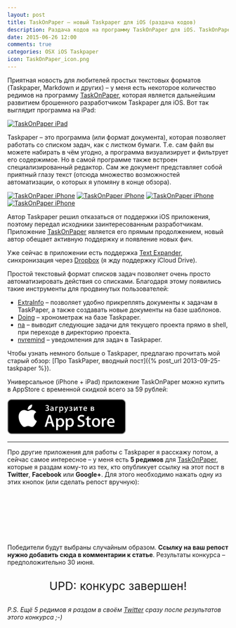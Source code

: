 ```yaml
---
layout: post
title: TaskOnPaper – новый Taskpaper для iOS (раздача кодов)
description: Раздача кодов на программу TaskOnPaper для iOS. TaskOnPaper – дальнейшее развитие брошенного приложения Taskpaper.
date: 2015-06-26 12:00
comments: true
categories: OSX iOS Taskpaper
icon: TaskOnPaper_icon.png
---
```


Приятная новость для любителей простых текстовых форматов (Taskpaper, Markdown и других) – у меня есть некоторое количество редимов на программу [TaskOnPaper][taskonpaper], которая является дальнейшим развитием брошенного разработчиком Taskpaper для iOS. Вот так выглядит программа на iPad:

<a class="screenshot" href="https://monosnap.com/file/KvkTLDblrsp1Ml17FhEWq26g1oLFxc.png" rel="screenshot" title="TaskOnPaper iPad"><img src="https://monosnap.com/file/KvkTLDblrsp1Ml17FhEWq26g1oLFxc.png" alt="TaskOnPaper iPad" /></a>

Taskpaper – это программа (или формат документа), которая позволяет работать со списком задач, как с листком бумаги. Т.е. сам файл вы можете набирать в чём угодно, а программа визуализирует и фильтрует его содержимое. Но в самой программе также встроен специализированный редактор. Сам же документ представляет собой приятный глазу текст (отсюда множество возможностей автоматизации, о которых я упомяну в конце обзора).

<a class="screenshot" href="https://monosnap.com/file/LasBt9b12fVyOLK6JJ3r0yODqK4Cna.png" rel="screenshot" title="TaskOnPaper iPhone"><img src="https://monosnap.com/file/LasBt9b12fVyOLK6JJ3r0yODqK4Cna.png" alt="TaskOnPaper iPhone" /></a>
<a class="screenshot" href="https://monosnap.com/file/g3p6vVzfN1pqTzxjDkiYEERaLESJhX.png" rel="screenshot" title="TaskOnPaper iPhone"><img src="https://monosnap.com/file/g3p6vVzfN1pqTzxjDkiYEERaLESJhX.png" alt="TaskOnPaper iPhone" /></a>
<a class="screenshot" href="https://monosnap.com/file/WYW4OmU7dx8wtTDy9rqoHZfJx4IqVc.png" rel="screenshot" title="TaskOnPaper iPhone"><img src="https://monosnap.com/file/WYW4OmU7dx8wtTDy9rqoHZfJx4IqVc.png" alt="TaskOnPaper iPhone" /></a>
<a class="screenshot" href="https://monosnap.com/file/rLfw1gIP76mODqPclTaLn9fCLq5wbC.png" rel="screenshot" title="TaskOnPaper iPhone"><img src="https://monosnap.com/file/rLfw1gIP76mODqPclTaLn9fCLq5wbC.png" alt="TaskOnPaper iPhone" /></a>

Автор Taskpaper решил отказаться от поддержки iOS приложения, поэтому передал исходники заинтересованным разработчикам. Приложение [TaskOnPaper][taskonpaper] является его прямым продолжением, новый автор обещает активную поддержку и появление новых фич.

Уже сейчас в приложении есть поддержка [Text Expander](https://itunes.apple.com/ru/app/textexpander-3-+-custom-keyboard/id917416298?mt=8&uo=4&at=10lbPv&ct=searchlink), синхронизация через [Dropbox](https://db.tt/RBkbth7p) (я жду поддержку iCloud Drive).

Простой текстовый формат списков задач позволяет очень просто автоматизировать действия со списками. Благодаря этому появились такие инструменты для продвинутых пользователей:

- [ExtraInfo](http://brettterpstra.com/2013/08/24/scripting-taskpaper-extra-info-plus/) – позволяет удобно прикреплять документы к задачам в TaskPaper, а также создавать новые документы на базе шаблонов.
- [Doing](http://brettterpstra.com/projects/doing/) – хронометраж на базе Taskpaper.
- [na](http://brettterpstra.com/projects/na/) – выводит следующие задачи для текущего проекта прямо в shell, при переходе в директорию проекта.
- [nvremind](http://brettterpstra.com/projects/nvremind/) – уведомления для задач в Taskpaper.

Чтобы узнать немного больше о Taskpaper, предлагаю прочитать мой старый обзор: [Про TaskPaper, вводный пост]({% post_url 2013-09-25-taskpaper %}).

Универсальное (iPhone + iPad) приложение TaskOnPaper можно купить в AppStore с временной скидкой всего за 59 рублей:

<div class="text-center">
<a href="https://itunes.apple.com/ru/app/taskonpaper-lucsie-idei-rozdautsa/id989912345?mt=8&at=10lbPv"><img src="/images/AppStore.svg" alt="Загрузить в AppStore"></a>
</div>

---

Про другие приложения для работы с Taskpaper я расскажу потом, а сейчас самое интересное – у меня есть **5 редимов** для [TaskOnPaper][taskonpaper], которые я раздам кому-то из тех, кто опубликует ссылку на этот пост в **Twitter**, **Facebook** или **Google+**. Для этого необходимо нажать одну из этих кнопок (или сделать репост вручную):

<div class="text-center" style="margin: 30px auto;">
    <a target="_blank" style="margin-right: 30px;" href="https://twitter.com/share?url=http://paul.elms.pro/blog/2015/06/26/taskpaper-ios-giveaway/&text=TaskOnPaper%20–%20новый%20Taskpaper%20для%20iOS%20(раздача%20кодов)&via=vyazovoi"><i style="font-size: 60px; color: #1CA8E5;" class="fa fa-twitter-square"></i></a>
    <a target="_blank" style="margin-right: 30px;" href="https://www.facebook.com/sharer/sharer.php?u=http://paul.elms.pro/blog/2015/06/26/taskpaper-ios-giveaway/"><i style="font-size: 60px; color: #3B5A96;" class="fa fa-facebook-square"></i></a>
    <a target="_blank" style="margin-right: 30px;" href="https://plusone.google.com/_/+1/confirm?hl=en&url=http://paul.elms.pro/blog/2015/06/26/taskpaper-ios-giveaway/"><i style="font-size: 60px; color: #DB4C3F;" class="fa fa-google-plus-square"></i></a>
</div>

Победители будут выбраны случайным образом. **Ссылку на ваш репост нужно добавить сюда в комментарии к статье**. Результаты конкурса – предположительно 30 июня.

<p style="text-align: center; font-size: 26px; margin: 30px auto;">UPD: конкурс завершен!</p>

*P.S. Ещё 5 редимов я раздам в своём [Twitter](http://twitter.com/vyazovoi) сразу после результатов этого конкурса ;-)*

[taskonpaper]: https://itunes.apple.com/ru/app/taskonpaper-lucsie-idei-rozdautsa/id989912345?mt=8&uo=4&at=10lbPv&ct=searchlink